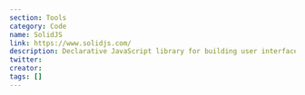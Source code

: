 ```yaml
---
section: Tools
category: Code
name: SolidJS
link: https://www.solidjs.com/
description: Declarative JavaScript library for building user interfaces and real-time web applications.
twitter:
creator:
tags: []
---
```

